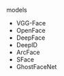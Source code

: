 models
-    VGG-Face
-    OpenFace
-    DeepFace
-    DeepID
-    ArcFace
-    SFace
-    GhostFaceNet
